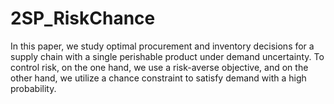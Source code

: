 # 2SP_RiskChance
In this paper, we study optimal procurement and inventory decisions for a supply chain with a single perishable product  under demand uncertainty. To control risk, on the one hand, we use a risk-averse objective, and on the other hand, we  utilize a chance constraint to satisfy demand with a high probability. 
